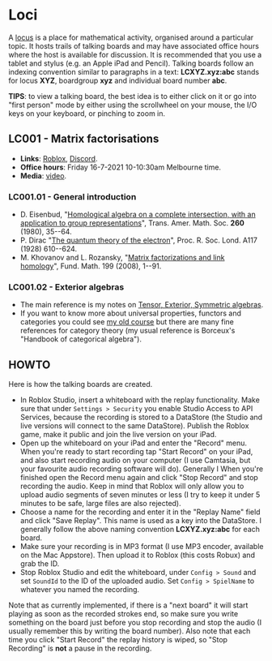 # Loci

A [locus](https://en.wikipedia.org/wiki/Method_of_loci) is a place for mathematical activity, organised around a particular topic. It hosts trails of talking boards and may have associated office hours where the host is available for discussion. It is recommended that you use a tablet and stylus (e.g. an Apple iPad and Pencil). Talking boards follow an indexing convention similar to paragraphs in a text: **LCXYZ.xyz:abc** stands for locus **XYZ**, boardgroup **xyz** and individual board number **abc**.

**TIPS**: to view a talking board, the best idea is to either click on it or go into "first person" mode by either using the scrollwheel on your mouse, the I/O keys on your keyboard, or pinching to zoom in.

## LC001 - Matrix factorisations

* **Links**: [Roblox](https://www.roblox.com/games/6461013759/metauni-Replays), [Discord](https://discord.gg/9yBaAxPSK8).
* **Office hours**: Friday 16-7-2021 10-10:30am Melbourne time.
* **Media**: [video](https://youtu.be/39d4g1ERDpw).

### LC001.01 - General introduction

* D. Eisenbud, "[Homological algebra on a complete intersection, with an application to group representations](https://www.ams.org/journals/tran/1980-260-01/S0002-9947-1980-0570778-7/home.html)", Trans. Amer. Math. Soc. **260** (1980), 35--64.
* P. Dirac "[The quantum theory of the electron](https://royalsocietypublishing.org/doi/10.1098/rspa.1928.0023)", Proc. R. Soc. Lond. A117 (1928) 610--624.
* M. Khovanov and L. Rozansky, "[Matrix factorizations and link homology](https://arxiv.org/abs/math/0401268)", Fund. Math. 199 (2008), 1--91.

### LC001.02 - Exterior algebras

* The main reference is my notes on [Tensor, Exterior, Symmetric algebras](http://therisingsea.org/notes/TensorExteriorSymmetric.pdf).
* If you want to know more about universal properties, functors and categories you could see [my old course](http://therisingsea.org/post/mast90068/) but there are many fine references for category theory (my usual reference is Borceux's "Handbook of categorical algebra").

## HOWTO

Here is how the talking boards are created.

* In Roblox Studio, insert a whiteboard with the replay functionality. Make sure that under `Settings > Security` you enable Studio Access to API Services, because the recording is stored to a DataStore (the Studio and live versions will connect to the same DataStore). Publish the Roblox game, make it public and join the live version on your iPad.
* Open up the whiteboard on your iPad and enter the "Record" menu. When you're ready to start recording tap "Start Record" on your iPad, and also start recording audio on your computer (I use Camtasia, but your favourite audio recording software will do). Generally I  When you're finished open the Record menu again and click "Stop Record" and stop recording the audio. Keep in mind that Roblox will only allow you to upload audio segments of seven minutes or less (I try to keep it under 5 minutes to be safe, large files are also rejected).
* Choose a name for the recording and enter it in the "Replay Name" field and click "Save Replay". This name is used as a key into the DataStore. I generally follow the above naming convention **LCXYZ.xyz:abc** for each board.
* Make sure your recording is in MP3 format (I use MP3 encoder, available on the Mac Appstore). Then upload it to Roblox (this costs Robux) and grab the ID.
* Stop Roblox Studio and edit the whiteboard, under `Config > Sound` and set `SoundId` to the ID of the uploaded audio. Set `Config > SpielName` to whatever you named the recording.

Note that as currently implemented, if there is a "next board" it will start playing as soon as the recorded strokes end, so make sure you write something on the board just before you stop recording and stop the audio (I usually remember this by writing the board number). Also note that each time you click "Start Record" the replay history is wiped, so "Stop Recording" is **not** a pause in the recording.
